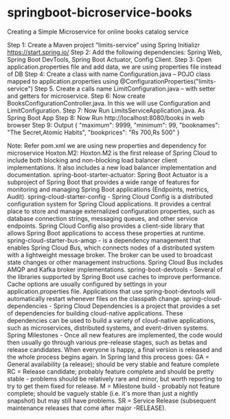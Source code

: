 # springboot-bicroservice-books
Creating a Simple Microservice for online books catalog service

Step 1: Create a Maven project “limits-service” using Spring Initializr https://start.spring.io/
Step 2: Add the following dependencies: Spring Web, Spring Boot DevTools, Spring Boot Actuator, Config Client.
Step 3: Open application.properties file and add data, we are using properties file instead of DB
Step 4: Create a class with name Configuration.java – POJO class mapped to application.properties  using @ConfigurationProperties("limits-service")
Step 5. Create a calls name LimitConfiguration.java – with setter and getters for microservice.
Step 6: Now create BooksConfigurationController.java. In this we will use Configuration and LimitConfiguration.
Step 7: Now Run LimitsServiceApplication.java.  As Spring Boot App
Step 8: Now Run http://localhost:8080/books in web browser
Step 9: Output
{
    "maximum": 9999,
    "minimum": 99,
    "booknames": "The Secret,Atomic Habits",
    "bookprices": "Rs 700,Rs 500"
}


Note: Refer pom.xml we are using new properties and dependency for microservice 
Hoxton.M2: Hoxton.M2 is the first release of Spring Cloud to include both blocking and non-blocking load balancer client implementations. It also includes a new load balancer implementation and documentation. 
spring-boot-starter-actuator: Spring Boot Actuator is a subproject of Spring Boot that provides a wide range of features for monitoring and managing Spring Boot applications (Endpoints, metrics, Audit).
spring-cloud-starter-config - Spring Cloud Config is a distributed configuration system for Spring Cloud applications. It provides a central place to store and manage externalized configuration properties, such as database connection strings, messaging queues, and other service endpoints. Spring Cloud Config also provides a client-side library that allows Spring Boot applications to access these properties at runtime.
spring-cloud-starter-bus-amqp - is a dependency management that enables Spring Cloud Bus, which connects nodes of a distributed system with a lightweight message broker. The broker can be used to broadcast state changes or other management instructions. Spring Cloud Bus includes AMQP and Kafka broker implementations. 
spring-boot-devtools - Several of the libraries supported by Spring Boot use caches to improve performance. Cache options are usually configured by settings in your application.properties file. 
Applications that use spring-boot-devtools will automatically restart whenever files on the classpath change.
spring-cloud-dependencies - Spring Cloud Dependencies is a project that provides a set of dependencies for building cloud-native applications. These dependencies can be used to build a variety of cloud-native applications, such as microservices, distributed systems, and event-driven systems.
Spring Milestones - Once all new features are implemented, the code would then usually go through various pre-release stages, such as betas and release candidates. When everyone is happy, a final version is released and the whole process begins again.
In Spring land this process goes:
GA = General availability (a release); should be very stable and feature complete
RC = Release candidate; probably feature complete and should be pretty stable - problems should be relatively rare and minor, but worth reporting to try to get them fixed for release.
M = Milestone build - probably not feature complete; should be vaguely stable (i.e. it's more than just a nightly snapshot) but may still have problems.
SR = Service Release (subsequent maintenance releases that come after major -RELEASE).

